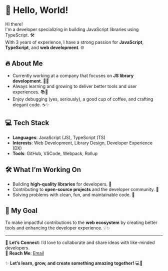 # 👋 Hello, World!  

Hi there!  
I'm a developer specializing in building JavaScript libraries using TypeScript. 🛠️  
With 3 years of experience, I have a strong passion for **JavaScript**, **TypeScript**, and **web development**. 🌐  

## 🔥 About Me  
- Currently working at a company that focuses on **JS library development**. 👨‍💻  
- Always learning and growing to deliver better tools and user experiences. 📚💪  
- Enjoy debugging (yes, seriously), a good cup of coffee, and crafting elegant code. ☕✨  

## 💻 Tech Stack  
- **Languages**: JavaScript (JS), TypeScript (TS)  
- **Interests**: Web Development, Library Design, Developer Experience (DX)  
- **Tools**: GitHub, VSCode, Webpack, Rollup  

## 🛠️ What I’m Working On  
- Building **high-quality libraries** for developers. 🚀  
- Contributing to **open-source projects** and the developer community. 🌟  
- Solving problems with clean, fun, and maintainable code. 🔧  

## 🎯 My Goal  
To make impactful contributions to the **web ecosystem** by creating better tools and enhancing the developer experience. 💡✨  

---

🤝 **Let’s Connect**: I’d love to collaborate and share ideas with like-minded developers.  
💬 **Reach Me**: [Email](dltlghkd930217@gmail.com)  

✨ **Let’s learn, grow, and create something amazing together!** 💻💖  
